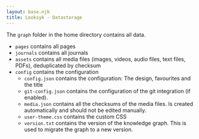 ```yaml
---
layout: base.njk
title: Looksyk - Datastorage
---
```



The `graph` folder in the home directory contains all data.

* `pages` contains all pages
* `journals` contains all journals
* `assets` contains all media files (images, videos, audio files, text files, PDFs), deduplicated by checksum
* `config` contains the configuration
	* `config.json` contains the configuration: The design, favourites and the title
	* `git-config.json` contains the configuration of the git integration (if enabled).
	* `media.json` contains all the checksums of the media files. Is created automatically and should not be edited manually.
	* `user-theme.css` contains the custom CSS
	* `version.txt` contains the version of the knowledge graph. This is used to migrate the graph to a new version.


